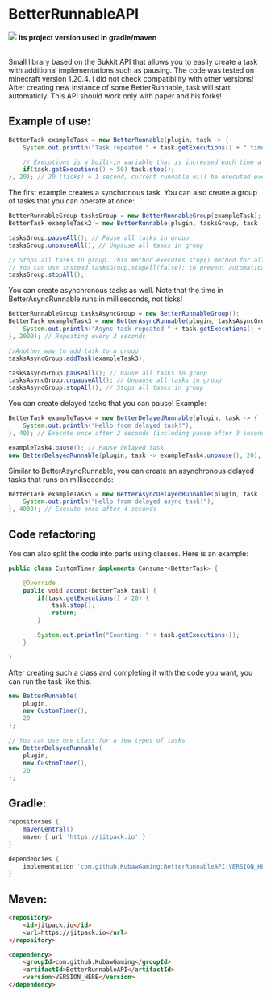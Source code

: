 # BetterRunnableAPI
<bold>[![](https://jitpack.io/v/KubawGaming/BetterRunnableAPI.svg)](https://jitpack.io/#KubawGaming/BetterRunnableAPI)</bold> <strong>Its project version used in gradle/maven</strong>

<br>
Small library based on the Bukkit API that allows you to easily create a task with additional implementations such as pausing.
The code was tested on minecraft version 1.20.4. I did not check compatibility with other versions!
After creating new instance of some BetterRunnable, task will start automaticly.
This API should work only with paper and his forks!

## Example of use:

```java
BetterTask exampleTask = new BetterRunnable(plugin, task -> {
    System.out.println("Task repeated " + task.getExecutions() + " times");

    // Executions is a built-in variable that is increased each time a task executes. It resets only when task is stopped by stop() method.
    if(task.getExecutions() > 50) task.stop();
}, 20); // 20 (ticks) = 1 second, current runnable will be executed every 1 second
```

The first example creates a synchronous task. You can also create a group of tasks that you can operate at once:

```java
BetterRunnableGroup tasksGroup = new BetterRunnableGroup(exampleTask);
BetterTask exampleTask2 = new BetterRunnable(plugin, tasksGroup, task -> {}, 20); // You can add tasks to group in constructor

tasksGroup.pauseAll(); // Pause all tasks in group
tasksGroup.unpauseAll(); // Unpause all tasks in group

// Stops all tasks in group. This method executes stop() method for all tasks. Stopping the task automatically removes it from group.
// You can use instead tasksGroup.stopAll(false); to prevent automatically removing tasks from all groups they are in.
tasksGroup.stopAll();
```

You can create asynchronous tasks as well. Note that the time in BetterAsyncRunnable runs in milliseconds, not ticks!

```java
BetterRunnableGroup tasksAsyncGroup = new BetterRunnableGroup();
BetterTask exampleTask3 = new BetterAsyncRunnable(plugin, tasksAsyncGroup, task -> {
    System.out.println("Async task repeated " + task.getExecutions() + " times");
}, 2000); // Repeating every 2 seconds

//Another way to add task to a group
tasksAsyncGroup.addTask(exampleTask3);

tasksAsyncGroup.pauseAll(); // Pause all tasks in group
tasksAsyncGroup.unpauseAll(); // Unpause all tasks in group
tasksAsyncGroup.stopAll(); // Stops all tasks in group
```

You can create delayed tasks that you can pause! Example:

```java
BetterTask exampleTask4 = new BetterDelayedRunnable(plugin, task -> {
    System.out.println("Hello from delayed task!");
}, 40); // Execute once after 2 seconds (including pause after 3 seconds)

exampleTask4.pause(); // Pause delayed task
new BetterDelayedRunnable(plugin, task -> exampleTask4.unpause(), 20); // Unpause after 1 second (20 ticks)
```

Similar to BetterAsyncRunnable, you can create an asynchronous delayed tasks that runs on milliseconds:

```java
BetterTask exampleTask5 = new BetterAsyncDelayedRunnable(plugin, task -> {
    System.out.println("Hello from delayed async task!");
}, 4000); // Execute once after 4 seconds
```

## Code refactoring

You can also split the code into parts using classes. Here is an example:

```java
public class CustomTimer implements Consumer<BetterTask> {

    @Override
    public void accept(BetterTask task) {
        if(task.getExecutions() > 20) {
            task.stop();
            return;
        }

        System.out.println("Counting: " + task.getExecutions());
    }

}
```

After creating such a class and completing it with the code you want, you can run the task like this:

```java
new BetterRunnable(
    plugin,
    new CustomTimer(),
    20
);

// You can use one class for a few types of tasks
new BetterDelayedRunnable(
    plugin,
    new CustomTimer(),
    20
);
```

## Gradle:

```gradle
repositories {
    mavenCentral()
    maven { url 'https://jitpack.io' }
}

dependencies {
    implementation 'com.github.KubawGaming:BetterRunnableAPI:VERSION_HERE'
}
```

## Maven:

```html
<repository>
    <id>jitpack.io</id>
    <url>https://jitpack.io</url>
</repository>

<dependency>
    <groupId>com.github.KubawGaming</groupId>
    <artifactId>BetterRunnableAPI</artifactId>
    <version>VERSION_HERE</version>
</dependency>
```
